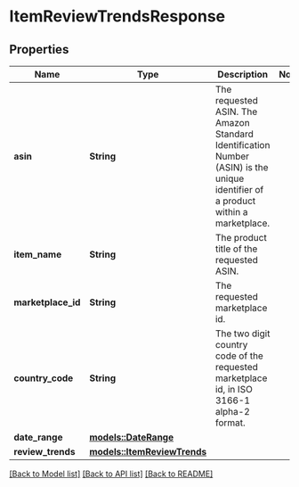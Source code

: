 # ItemReviewTrendsResponse

## Properties

Name | Type | Description | Notes
------------ | ------------- | ------------- | -------------
**asin** | **String** | The requested ASIN. The Amazon Standard Identification Number (ASIN) is the unique identifier of a product within a marketplace. | 
**item_name** | **String** | The product title of the requested ASIN. | 
**marketplace_id** | **String** | The requested marketplace id. | 
**country_code** | **String** | The two digit country code of the requested marketplace id, in ISO 3166-1 alpha-2 format. | 
**date_range** | [**models::DateRange**](DateRange.md) |  | 
**review_trends** | [**models::ItemReviewTrends**](ItemReviewTrends.md) |  | 

[[Back to Model list]](../README.md#documentation-for-models) [[Back to API list]](../README.md#documentation-for-api-endpoints) [[Back to README]](../README.md)


